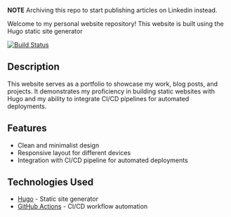 **NOTE** Archiving this repo to start publishing articles on Linkedin instead. 

Welcome to my personal website repository! This website is built using the Hugo static site generator

[![Build Status](https://github.com/namtonthat/namtonthat.github.io/actions/workflows/cicd.yaml/badge.svg)](https://github.com/namtonthat/namtonthat.github.io/actions/workflows/cicd.yaml)


## Description

This website serves as a portfolio to showcase my work, blog posts, and projects. It demonstrates my proficiency in building static websites with Hugo and my ability to integrate CI/CD pipelines for automated deployments.

## Features

- Clean and minimalist design
- Responsive layout for different devices
- Integration with CI/CD pipeline for automated deployments

## Technologies Used

- [Hugo](https://gohugo.io/) - Static site generator
- [GitHub Actions](https://github.com/features/actions) - CI/CD workflow automation
